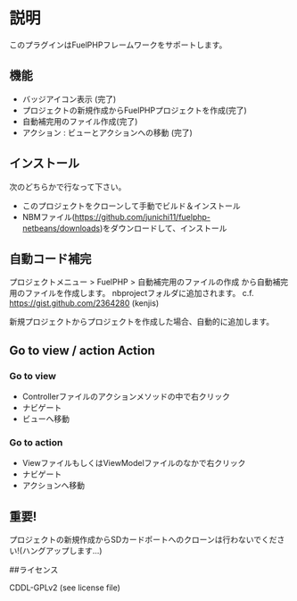 # 説明

このプラグインはFuelPHPフレームワークをサポートします。

## 機能

- バッジアイコン表示 (完了)
- プロジェクトの新規作成からFuelPHPプロジェクトを作成(完了)
- 自動補完用のファイル作成(完了)
- アクション : ビューとアクションへの移動 (完了)

## インストール

次のどちらかで行なって下さい。
- このプロジェクトをクローンして手動でビルド＆インストール
- NBMファイル(https://github.com/junichi11/fuelphp-netbeans/downloads)をダウンロードして、インストール

## 自動コード補完

プロジェクトメニュー > FuelPHP > 自動補完用のファイルの作成 から自動補完用のファイルを作成します。
nbprojectフォルダに追加されます。
c.f. https://gist.github.com/2364280 (kenjis)

新規プロジェクトからプロジェクトを作成した場合、自動的に追加します。

## Go to view / action Action

### Go to view

- Controllerファイルのアクションメソッドの中で右クリック
- ナビゲート
- ビューへ移動

### Go to action

- ViewファイルもしくはViewModelファイルのなかで右クリック
- ナビゲート
- アクションへ移動

## 重要!
プロジェクトの新規作成からSDカードポートへのクローンは行わないでください!(ハングアップします...)

##ライセンス

CDDL-GPLv2 (see license file)